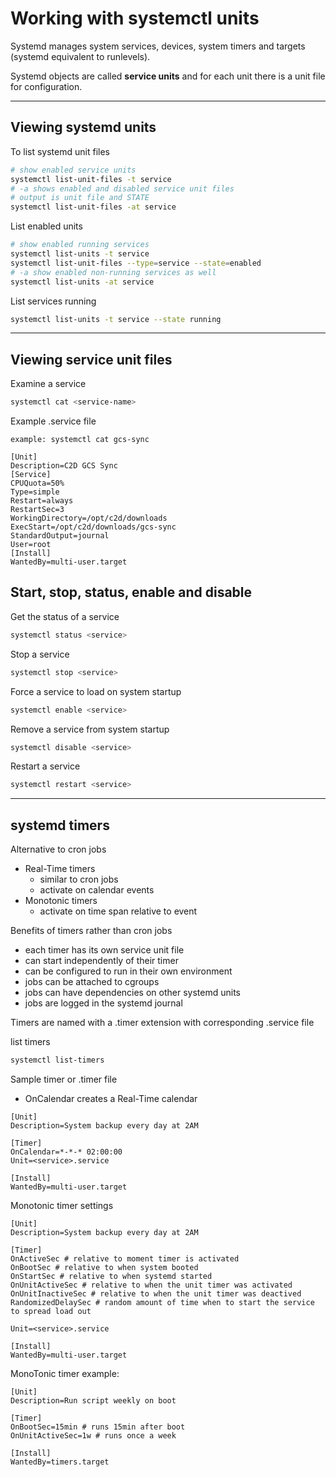# Working with systemctl units

Systemd manages system services, devices, system timers and targets (systemd equivalent to runlevels).

Systemd objects are called **service units** and for each unit there is a unit file for configuration.

---

## Viewing systemd units

To list systemd unit files

```sh
# show enabled service units
systemctl list-unit-files -t service
# -a shows enabled and disabled service unit files
# output is unit file and STATE
systemctl list-unit-files -at service
```

List enabled units

```sh
# show enabled running services
systemctl list-units -t service
systemctl list-unit-files --type=service --state=enabled
# -a show enabled non-running services as well
systemctl list-units -at service
```

List services running

```sh
systemctl list-units -t service --state running
```

---

## Viewing service unit files

Examine a service

```sh
systemctl cat <service-name>
```

Example .service file

```console
example: systemctl cat gcs-sync

[Unit]
Description=C2D GCS Sync
[Service]
CPUQuota=50%
Type=simple
Restart=always
RestartSec=3
WorkingDirectory=/opt/c2d/downloads
ExecStart=/opt/c2d/downloads/gcs-sync
StandardOutput=journal
User=root
[Install]
WantedBy=multi-user.target
```

## Start, stop, status, enable and disable

Get the status of a service

```sh
systemctl status <service>
```

Stop a service

```sh
systemctl stop <service>
```

Force a service to load on system startup

```sh
systemctl enable <service>
```

Remove a service from system startup

```sh
systemctl disable <service>
```

Restart a service

```sh
systemctl restart <service>
```

---

## systemd timers

Alternative to cron jobs

- Real-Time timers
  - similar to cron jobs
  - activate on calendar events
- Monotonic timers
  - activate on time span relative to event

Benefits of timers rather than cron jobs

- each timer has its own service unit file
- can start independently of their timer
- can be configured to run in their own environment
- jobs can be attached to cgroups
- jobs can have dependencies on other systemd units
- jobs are logged in the systemd journal

Timers are named with a .timer extension with corresponding .service file

list timers

```sh
systemctl list-timers
```

Sample timer or .timer file

- OnCalendar creates a Real-Time calendar

```console
[Unit]
Description=System backup every day at 2AM

[Timer]
OnCalendar=*-*-* 02:00:00
Unit=<service>.service

[Install]
WantedBy=multi-user.target
```

Monotonic timer settings

```console
[Unit]
Description=System backup every day at 2AM

[Timer]
OnActiveSec # relative to moment timer is activated
OnBootSec # relative to when system booted
OnStartSec # relative to when systemd started
OnUnitActiveSec # relative to when the unit timer was activated
OnUnitInactiveSec # relative to when the unit timer was deactived
RandomizedDelaySec # random amount of time when to start the service to spread load out

Unit=<service>.service

[Install]
WantedBy=multi-user.target
```

MonoTonic timer example:

```console
[Unit]
Description=Run script weekly on boot

[Timer]
OnBootSec=15min # runs 15min after boot
OnUnitActiveSec=1w # runs once a week

[Install]
WantedBy=timers.target
```